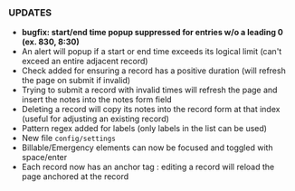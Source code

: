 ### UPDATES
- **bugfix: start/end time popup suppressed for entries w/o a leading 0 (ex. 830, 8:30)**
- An alert will popup if a start or end time exceeds its logical limit (can't exceed an entire adjacent record)
- Check added for ensuring a record has a positive duration (will refresh the page on submit if invalid)
- Trying to submit a record with invalid times will refresh the page and insert the notes into the notes form field
- Deleting a record will copy its notes into the record form at that index (useful for adjusting an existing record)
- Pattern regex added for labels (only labels in the list can be used)
- New file `config/settings`
- Billable/Emergency elements can now be focused and toggled with space/enter
- Each record now has an anchor tag : editing a record will reload the page anchored at the record

